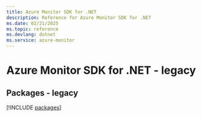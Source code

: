```yaml
---
title: Azure Monitor SDK for .NET
description: Reference for Azure Monitor SDK for .NET
ms.date: 02/21/2025
ms.topic: reference
ms.devlang: dotnet
ms.service: azure-monitor
---
```

# Azure Monitor SDK for .NET - legacy
## Packages - legacy
[!INCLUDE [packages](monitor-index.md)]